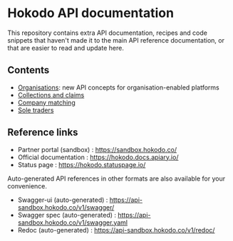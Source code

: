 # Hokodo API documentation
This repository contains extra API documentation, recipes and code snippets that haven't made it to the main API reference documentation, or that are easier to read and update here.

## Contents

- [Organisations](docs/organisation.md): new API concepts for organisation-enabled platforms
- [Collections and claims](docs/collections.md)
- [Company matching](docs/company-matching.md)
- [Sole traders](docs/sole-traders.md)

## Reference links
- Partner portal (sandbox) : https://sandbox.hokodo.co/
- Official documentation : https://hokodo.docs.apiary.io/
- Status page : https://hokodo.statuspage.io/

Auto-generated API references in other formats are also available for your convenience.
- Swagger-ui (auto-generated) : https://api-sandbox.hokodo.co/v1/swagger/
- Swagger spec (auto-generated) : https://api-sandbox.hokodo.co/v1/swagger.yaml
- Redoc (auto-generated) : https://api-sandbox.hokodo.co/v1/redoc/
